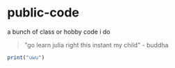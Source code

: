 # public-code
a bunch of class or hobby code i do
> "go learn julia right this instant my child" - buddha
```julia
print("uwu")
```
